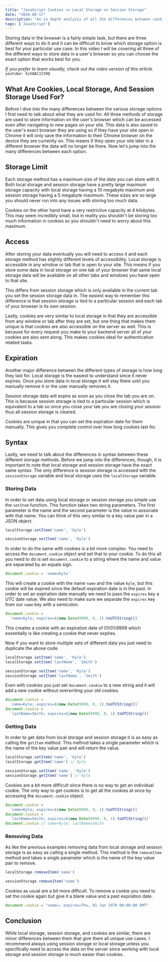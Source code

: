 ```yaml
---
title: "JavaScript Cookies vs Local Storage vs Session Storage"
date: "2020-08-17"
description: "An in depth analysis of all the differences between cookies, localStorage, and sessionStorage."
tags: ['JavaScript']
---
```


Storing data in the browser is a fairly simple task, but there are three different ways to do it and it can be difficult to know which storage option is best for your particular use case. In this video I will be covering all three of the different ways to store data in a user's browser so you can choose the exact option that works best for you.

*If you prefer to learn visually, check out the video version of this article.*
`youtube: GihQAC1I39Q`

## What Are Cookies, Local Storage, And Session Storage Used For?

Before I dive into the many differences between the various storage options I first need to talk about what they are used for. All three methods of storage are used to store information on the user's browser which can be accessed even after navigating to new pages on your site. This data is also saved to the user's exact browser they are using so if they have your site open in Chrome it will only save the information to their Chrome browser on the device they are currently on. This means if they open your site later in a different browser the data will no longer be there. Now let's jump into the many differences between each option.

## Storage Limit

Each storage method has a maximum size of the data you can store with it. Both local storage and session storage have a pretty large maximum storage capacity with local storage having a 10 megabyte maximum and session storage having a 5 megabyte maximum. These sizes are so large you should never run into any issues with storing too much data.

Cookies on the other hand have a very restrictive capacity at 4 kilobytes. This may seem incredibly small, but in reality you shouldn't be storing too much information in cookies so you shouldn't need to worry about this maximum.

## Access

After storing your data eventually you will need to access it and each storage method has slightly different levels of accessibility. Local storage is accessible in any window or tab that is open to your site. This means if you store some data in local storage on one tab of your browser that same local storage data will be available on all other tabs and windows you have open to that site.

This differs from session storage which is only available in the current tab you set the session storage data in. The easiest way to remember this difference is that session storage is tied to a particular session and each tab of your browser is its own session.

Lastly, cookies are very similar to local storage in that they are accessible from any window or tab after they are set, but one thing that makes them unique is that cookies are also accessible on the server as well. This is because for every request you make to your backend server all of your cookies are also sent along. This makes cookies ideal for authentication related tasks.

## Expiration

Another major difference between the different types of storage is how long they last for. Local storage is the easiest to understand since it never expires. Once you store data in local storage it will stay there until you manually remove it or the user manually removes it.

Session storage data will expire as soon as you close the tab you are on. This is because session storage is tied to a particular session which is equivalent to a tab so once you close your tab you are closing your session thus all session storage is cleared.

Cookies are unique in that you can set the expiration date for them manually. This gives you complete control over how long cookies last for.

## Syntax

Lastly, we need to talk about the differences in syntax between these different storage methods. Before we jump into the differences, though, it is important to note that local storage and session storage have the exact same syntax. The only difference is session storage is accessed with the `sessionStorage` variable and local storage uses the `localStorage` variable.

### Storing Data

In order to set data using local storage or session storage you simple use the `setItem` function. This function takes two string parameters. The first parameter is the name and the second parameter is the value to associate with that name. You can think of this very similar to a key value pair in a JSON object.
```js
localStorage.setItem('name', 'Kyle')

sessionStorage.setItem('name', 'Kyle')
```

In order to do the same with cookies is a bit more complex. You need to access the `document.cookie` object and set that to your cookie. To do this all you need to do is set `document.cookie` to a string where the name and value are separated by an equals sign.
```js
document.cookie = 'name=Kyle'
```
This will create a cookie with the name `name` and the value `Kyle`, but this cookie will be expired since the default expiration date is in the past. In order to set an expiration date manually we need to pass the `expires` key a UTC date value. We also need to make sure we separate the `expires` key from our `name` key with a semicolon.
```js
document.cookie =
  `name=Kyle; expires=${new Date(9999, 0, 1).toUTCString()}`
```
This creates a cookie with an expiration date of 01/01/9999 which essentially is like creating a cookie that never expires.

Now if you want to store multiple sets of different data you just need to duplicate the above code.
```js
localStorage.setItem('name', 'Kyle')
localStorage.setItem('lastName', 'Smith')

sessionStorage.setItem('name', 'Kyle')
sessionStorage.setItem('lastName', 'Smith')
```
Even with cookies you just set `document.cookie` to a new string and it will add a new cookie without overwriting your old cookies.
```js
document.cookie =
  `name=Kyle; expires=${new Date(9999, 0, 1).toUTCString()}`
document.cookie =
  `lastName=Smith; expires=${new Date(9999, 0, 1).toUTCString()}`
```

### Getting Data

In order to get data from local storage and session storage it is as easy as calling the `getItem` method. This method takes a single parameter which is the name of the key value pair and will return the value.
```js
localStorage.setItem('name', 'Kyle')
localStorage.getItem('name') // Kyle

sessionStorage.setItem('name', 'Kyle')
sessionStorage.getItem('name') // Kyle
```

Cookies are a bit more difficult since there is no way to get an individual cookie. The only way to get cookies is to get all the cookies at once by accessing the `document.cookie` object.
```js
document.cookie =
  `name=Kyle; expires=${new Date(9999, 0, 1).toUTCString()}`
document.cookie =
  `lastName=Smith; expires=${new Date(9999, 0, 1).toUTCString()}`
document.cookie // name=Kyle; lastName=Smith
```

### Removing Data

As like the previous examples removing data from local storage and session storage is as easy as calling a single method. This method is the `removeItem` method and takes a single parameter which is the name of the key value pair to remove.
```js
localStorage.removeItem('name')

sessionStorage.removeItem('name')
```

Cookies as usual are a bit more difficult. To remove a cookie you need to set the cookie again but give it a blank value and a past expiration date.
```js
document.cookie = "name=; expires=Thu, 01 Jan 1970 00:00:00 GMT"
```

## Conclusion

While local storage, session storage, and cookies are similar, there are minor differences between them that give them all unique use cases. I recommend always using session storage or local storage unless you specifically need to access the data on the server since working with local storage and session storage is much easier than cookies.